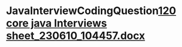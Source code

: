 # JavaInterviewCodingQuestion[120 core java Interviews sheet_230610_104457.docx](https://github.com/Nishita-Maheshwari/JavaInterviewCodingQuestion/files/11713395/120.core.java.Interviews.sheet_230610_104457.docx)
